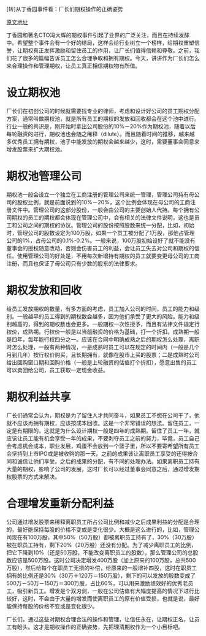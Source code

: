 [转]从丁香园事件看：厂长们期权操作的正确姿势

[原文地址](http://mp.weixin.qq.com/s?__biz=MjM5ODIzNDQ3Mw==&mid=2649966025&idx=1&sn=1deb4bb4f522ab24f77ebdbf5edc10fa&scene=1&srcid=0902EwakGkSHCLYFGaQBTht7#rd)

丁香园和著名CTO冯大辉的期权事件引起了业界的广泛关注，而且在持续发酵中。希望整个事件会有一个好的结局，这样会给行业树立一个榜样，给期权重塑信誉，让期权真正发挥激励和留住员工的作用，让厂长们值得信赖和尊敬。之前，我们花了很多的篇幅告诉员工怎么合理争取和拥有期权。今天，讲讲作为厂长们怎么来合理操作和管理期权，让员工真正相信期权物有所值。

# 设立期权池

厂长们在初创公司的时候就需要找专业的律师，考虑和设计好公司的员工期权分配方案，通常叫做期权池，就是所有员工的期权的发放和回收都会在这个池中进行。行业一般的共识是，刚开始时拿出公司股份的10%－20%作为期权池，随着以后每轮融资的进行，期权池也会随之稀释（dilute）。而且随着时间的推移，越来越多优秀员工拥有期权，池子中能发放的期权会越来越少，这时，需要董事会同意来增发股票来扩大期权池。

# 期权池管理公司

期权池一般会设立一个独立在工商注册的管理公司来统一管理，管理公司持有母公司的股权比例，就是前面说到的10%－20%，这个比例会体现在母公司的工商注册文件中。管理公司的这部分股份，一般会由公司的主要创始人代持。每个拥有公司期权的员工的期权都会体现在管理公司中，会有相关的法律文件说明，这也是员工和公司之间的期权的协议。管理公司的股份按照股数来统一分配，比如，初始时，管理公司的股数设定为100万股，如果一个员工被分配了1万股，那他占管理公司的1%，占母公司的0.1%-0.2%。一般来说，100万股初始设好了就不能没有董事会的授权随意改动，否则会伤害员工的利益，会让员工失去对公司和期权的信任。使用管理公司的好处是，不用每次新增持有期权的员工就要变更母公司的工商注册，而且也保证了母公司只有少数的股东的法律要求。

# 期权发放和回收

给员工发放期权的数量，有多方面的考虑，员工加入公司的时间，员工的能力和级别。一般越早的员工得到的期权数会越多，因为他们承受了更大的风险。能力和级别越高的，得到的期权数也会更多。一般期权一次性授予，而且有法律文件规定行权价，成熟期。行权价一般是以当前融资的价格为基础，打一个折扣。成熟期一般是四年，每年能行权四分之一。应该在合同中明确成熟之后的期权怎么处理，离职时怎么处理，一般有两种情况，一是成熟时员工可以在规定的时间内（一般是几个月到几年）按行权价购买，且长期拥有，就像在股市上买的股票；二是成熟时公司给出回购窗口期和回购价格（一般是上轮融资的估值打个折扣），愿意出售的员工可以卖回给公司，员工获取一定现金收益。

# 期权利益共享

厂长们通常会认为，期权是为了留住人才共同奋斗，如果员工不想在公司干了，他就不应该再拥有期权，应该按成本回收。这是一个非常错误的想法。留住员工，一定是有期限的，这就是为什么设计期权一般是四年的成熟期。留住了员工一年，就应该让员工能有机会享受一年的成果，不要剥夺员工之前的努力，毕竟，员工自己会考虑机会成本，职业发展，鸡蛋不会放到一个篮子里，所以不要寄希望所有员工会坚持到上市IPO或是被收购的那一天。之前的成果该让离职员工享受的还得按合同和诚信让他们享受。之后的成果的分配，有不同的处理办法。如果离职员工持有大量的期权，影响了公司的发展，这时厂长可以经过董事会同意之后，通过增发期权股票的方式来解决。

# 合理增发重新分配利益

公司通过增发股票来稀释离职员工所占公司比例和减少之后成果利益的分配是合理的，最好能保持每股的价格不变或是变化很少。大概是这么进行的，比如，管理公司现在有100万股，其中50%（50万股）都被离职员工持有了，30%（30万股）被在职员工持有，剩下20%（20万股）还没有分配。为了减少离职员工的比例，把它下降到10%（还是50万股，不能改变离职员工的股数），那么管理公司的总股数应该是500万股。这时公司决定增发400万股（加上原来的100万股，总共500万股），然后给每个在职员工无损的补偿，给原来的一股增补四股，这时在职员工拥有的比例还是30%（30万＋120万＝150万股），剩下的可以发放的股数变成了500万－50万－150万＝300万股，占比60%，可以用来激励绩效好的优秀老员工，吸引新员工。增发是个双刃剑，一般在公司估值有大幅度提高的情况下进行比较好，这时，不会由于大量的增发而使离职员工的原有价值受损，也就是说，最好能保持每股的价格不变或是变化很少。

厂长们，通过这些对期权合理合法的操作和管理，让信任永在，让期权正名，让员工有盼头。这才是期权操作的正确姿势，先把理清期权作为一个小目标吧。